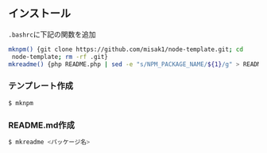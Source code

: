 ## インストール
`.bashrc`に下記の関数を追加
```sh
mknpm() {git clone https://github.com/misak1/node-template.git; cd
 node-template; rm -rf .git}
mkreadme() {php README.php | sed -e "s/NPM_PACKAGE_NAME/${1}/g" > README.md}
```

### テンプレート作成
```sh
$ mknpm
```

### README.md作成
```sh
$ mkreadme <パッケージ名>
```
